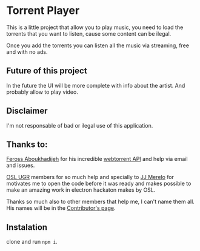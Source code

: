 # Torrent Player

This is a little project that allow you to play music, you need to load the torrents that you want to listen, cause some content can be ilegal.

Once you add the torrents you can listen all the music via streaming, free and with no ads.


## Future of this project

In the future the UI will be more complete with info about the artist. And probably allow to play video.


## Disclaimer

I'm not responsable of bad or ilegal use of this application.

## Thanks to:

[Feross Aboukhadijeh](https://github.com/feross) for his incredible [webtorrent API](https://github.com/feross/webtorrent/blob/master/docs/api.md) and help via email and issues.

[OSL UGR](http://osl.ugr.es/) members for so much help and specially to [JJ Merelo](https://github.com/JJ) for motivates me to open the code before it was ready and makes possible to make an amazing work in electron hackaton makes by OSL.

Thanks so much also to other members that help me, I can't name them all. His names will be in the [Contributor's page](https://github.com/rafaelleru/torrent_player/network/members).

## Instalation

clone and run  ``npm i``.
